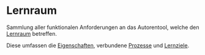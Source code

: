 # Lernraum

Sammlung aller funktionalen Anforderungen an das Autorentool, welche den [Lernraum](Lernraum-GE.md) betreffen.

Diese umfassen die [Eigenschaften](Lernraum-Eigenschaften-Autorentool.md), verbundene [Prozesse](Lernraum-Prozesse-Autorentool.md) und [Lernziele](Lernraum-Lernziel-Autorentool.md).